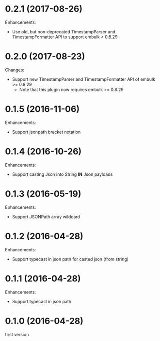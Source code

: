# 0.2.1 (2017-08-26)

Enhancements:

* Use old, but non-deprecated TimestampParser and TimestampFormatter API to support embulk < 0.8.29

# 0.2.0 (2017-08-23)

Changes:

* Support new TimestampParser and TimestampFormatter API of embulk >= 0.8.29
  * Note that this plugin now requires embulk >= 0.8.29

# 0.1.5 (2016-11-06)

Enhancements:

* Support jsonpath bracket notation

# 0.1.4 (2016-10-26)

Enhancements:

* Support casting Json into String **IN** Json payloads

# 0.1.3 (2016-05-19)

Enhancements:

* Support JSONPath array wildcard

# 0.1.2 (2016-04-28)

Enhancements:

* Support typecast in json path for casted json (from string)

# 0.1.1 (2016-04-28)

Enhancements:

* Support typecast in json path

# 0.1.0 (2016-04-28)

first version

